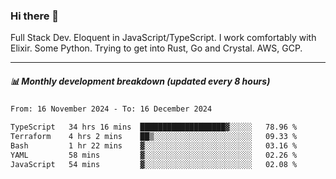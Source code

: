 ### Hi there 👋

Full Stack Dev. Eloquent in JavaScript/TypeScript. I work comfortably with Elixir. Some Python. Trying to get into Rust, Go and Crystal. AWS, GCP.

***

##### 📊 Monthly development breakdown (updated every 8 hours)

<!--START_SECTION:waka-->

```txt
From: 16 November 2024 - To: 16 December 2024

TypeScript   34 hrs 16 mins  ███████████████████▓░░░░░   78.96 %
Terraform    4 hrs 2 mins    ██▒░░░░░░░░░░░░░░░░░░░░░░   09.33 %
Bash         1 hr 22 mins    ▓░░░░░░░░░░░░░░░░░░░░░░░░   03.16 %
YAML         58 mins         ▓░░░░░░░░░░░░░░░░░░░░░░░░   02.26 %
JavaScript   54 mins         ▓░░░░░░░░░░░░░░░░░░░░░░░░   02.08 %
```

<!--END_SECTION:waka-->
